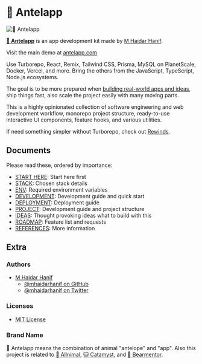 # 🦌 Antelapp

![🦌 Antelapp](assets/images/antelapp-og.png)

[**🦌 Antelapp**](https://github.com/mhaidarhanif/antelapp) is an app development kit made by [M Haidar Hanif](https://github.com/mhaidarhanif).

Visit the main demo at [antelapp.com](https://antelapp.com)

Use Turborepo, React, Remix, Tailwind CSS, Prisma, MySQL on PlanetScale, Docker, Vercel, and more. Bring the others from the JavaScript, TypeScript, Node.js ecosystems.

The goal is to be more prepared when [building real-world apps and ideas](guides/IDEAS.md), ship things fast, also scale the project easily with many moving parts.

This is a highly opinionated collection of software engineering and web development workflow, monorepo project structure, ready-to-use interactive UI components, feature hooks, and various utilities.

If need something simpler without Turborepo, check out [Rewinds](https://rewinds.mhaidarhanif.com).

## Documents

Please read these, ordered by importance:

- [START HERE](guides/START_HERE.md): Start here first
- [STACK](guides/STACK.md): Chosen stack details
- [ENV](guides/ENV.md): Required environment variables
- [DEVELOPMENT](guides/DEVELOPMENT.md): Development guide and quick start
- [DEPLOYMENT](guides/DEPLOYMENT.md): Deployment guide
- [PROJECT](guides/PROJECT.md): Development guide and project structure
- [IDEAS](guides/IDEAS.md): Thought provoking ideas what to build with this
- [ROADMAP](guides/ROADMAP.md): Feature list and requests
- [REFERENCES](guides/REFERENCES.md): More information

## Extra

### Authors

- [M Haidar Hanif](https://mhaidarhanif.com)
  - [@mhaidarhanif on GitHub](https://github.com/mhaidarhanif)
  - [@mhaidarhanif on Twitter](https://twitter.com/mhaidarhanif)

### Licenses

- [MIT License](LICENSE)

### Brand Name

🦌 Antelapp means the combination of animal "antelope" and "app". Also this project is related to [🐾 Allnimal](https://example.com), [🐱 Catamyst](https://catamyst.com), and [🐻 Bearmentor](https://bearmentor.com).
